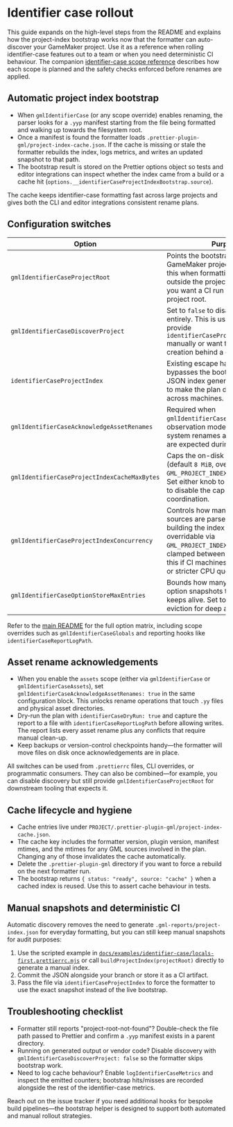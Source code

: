 # Identifier case rollout

This guide expands on the high-level steps from the README and explains how the
project-index bootstrap works now that the formatter can auto-discover your
GameMaker project. Use it as a reference when rolling identifier-case features
out to a team or when you need deterministic CI behaviour. The companion
[identifier-case scope reference](./identifier-case-reference.md) describes how
each scope is planned and the safety checks enforced before renames are
applied.

## Automatic project index bootstrap

- When `gmlIdentifierCase` (or any scope override) enables renaming, the parser
  looks for a `.yyp` manifest starting from the file being formatted and walking
  up towards the filesystem root.
- Once a manifest is found the formatter loads
  `.prettier-plugin-gml/project-index-cache.json`. If the cache is missing or
  stale the formatter rebuilds the index, logs metrics, and writes an updated
  snapshot to that path.
- The bootstrap result is stored on the Prettier options object so tests and
  editor integrations can inspect whether the index came from a build or a cache
  hit (`options.__identifierCaseProjectIndexBootstrap.source`).

The cache keeps identifier-case formatting fast across large projects and gives
both the CLI and editor integrations consistent rename plans.

## Configuration switches

| Option | Purpose |
| --- | --- |
| `gmlIdentifierCaseProjectRoot` | Points the bootstrap at a specific GameMaker project directory. Use this when formatting files that live outside the project tree, or when you want a CI run to pin to a known project root. |
| `gmlIdentifierCaseDiscoverProject` | Set to `false` to disable discovery entirely. This is useful when you provide `identifierCaseProjectIndex` manually or want to gate index creation behind a custom script. |
| `identifierCaseProjectIndex` | Existing escape hatch that bypasses the bootstrap. Provide a JSON index generated by your build to make the plan deterministic across machines. |
| `gmlIdentifierCaseAcknowledgeAssetRenames` | Required when `gmlIdentifierCaseAssets` leaves observation mode. Signals that file-system renames and `.yy` updates are expected during the rollout. |
| `gmlIdentifierCaseProjectIndexCacheMaxBytes` | Caps the on-disk cache payload (default `8 MiB`, overridable via `GML_PROJECT_INDEX_CACHE_MAX_SIZE`). Set either knob to `0` when you need to disable the cap for manual coordination. |
| `gmlIdentifierCaseProjectIndexConcurrency` | Controls how many GameMaker sources are parsed in parallel while building the index (default `4`, overridable via `GML_PROJECT_INDEX_CONCURRENCY` but clamped between `1` and `16`). Tune this if CI machines have fewer cores or stricter CPU quotas. |
| `gmlIdentifierCaseOptionStoreMaxEntries` | Bounds how many identifier-case option snapshots the formatter keeps alive. Set to `0` to disable eviction for deep audits. |

Refer to the [main README](../README.md#plugin-specific-options) for the full
option matrix, including scope overrides such as `gmlIdentifierCaseGlobals` and
reporting hooks like `identifierCaseReportLogPath`.

## Asset rename acknowledgements

- When you enable the `assets` scope (either via `gmlIdentifierCase` or
  `gmlIdentifierCaseAssets`), set
  `gmlIdentifierCaseAcknowledgeAssetRenames: true` in the same configuration
  block. This unlocks rename operations that touch `.yy` files and physical
  asset directories.
- Dry-run the plan with `identifierCaseDryRun: true` and capture the report to a
  file with `identifierCaseReportLogPath` before allowing writes. The report
  lists every asset rename plus any conflicts that require manual clean-up.
- Keep backups or version-control checkpoints handy—the formatter will move
  files on disk once acknowledgements are in place.

All switches can be used from `.prettierrc` files, CLI overrides, or programmatic
consumers. They can also be combined—for example, you can disable discovery but
still provide `gmlIdentifierCaseProjectRoot` for downstream tooling that expects
it.

## Cache lifecycle and hygiene

- Cache entries live under `PROJECT/.prettier-plugin-gml/project-index-cache.json`.
- The cache key includes the formatter version, plugin version, manifest mtimes,
  and the mtimes for any GML sources involved in the plan. Changing any of those
  invalidates the cache automatically.
- Delete the `.prettier-plugin-gml` directory if you want to force a rebuild on
  the next formatter run.
- The bootstrap returns `{ status: "ready", source: "cache" }` when a cached
  index is reused. Use this to assert cache behaviour in tests.

## Manual snapshots and deterministic CI

Automatic discovery removes the need to generate `.gml-reports/project-index.json`
for everyday formatting, but you can still keep manual snapshots for audit
purposes:

1. Use the scripted example in
   [`docs/examples/identifier-case/locals-first.prettierrc.mjs`](./examples/identifier-case/locals-first.prettierrc.mjs)
   or call `buildProjectIndex(projectRoot)` directly to generate a manual index.
2. Commit the JSON alongside your branch or store it as a CI artifact.
3. Pass the file via `identifierCaseProjectIndex` to force the formatter to use
   the exact snapshot instead of the live bootstrap.

## Troubleshooting checklist

- Formatter still reports "project-root-not-found"? Double-check the file path
  passed to Prettier and confirm a `.yyp` manifest exists in a parent directory.
- Running on generated output or vendor code? Disable discovery with
  `gmlIdentifierCaseDiscoverProject: false` so the formatter skips bootstrap
  work.
- Need to log cache behaviour? Enable `logIdentifierCaseMetrics` and inspect the
  emitted counters; bootstrap hits/misses are recorded alongside the rest of the
  identifier-case metrics.

Reach out on the issue tracker if you need additional hooks for bespoke build
pipelines—the bootstrap helper is designed to support both automated and manual
rollout strategies.
